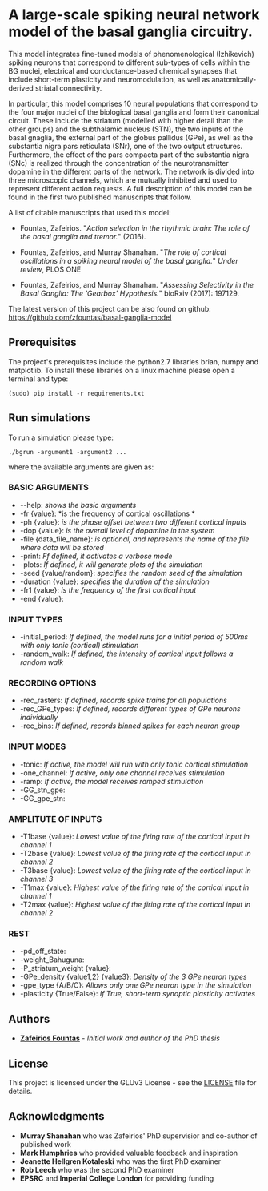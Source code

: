 # A large-scale spiking neural network model of the basal ganglia circuitry. 

This model integrates fine-tuned models of phenomenological (Izhikevich) spiking neurons that correspond to different sub-types of cells within the BG nuclei, electrical and conductance-based chemical synapses that include short-term plasticity and neuromodulation, as well as anatomically-derived striatal connectivity. 

In particular, this model comprises 10 neural populations that correspond to the four major nuclei of the biological basal ganglia and form their canonical circuit. These include the striatum (modelled with higher detail than the other groups) and the subthalamic nucleus (STN), the two inputs of the basal gnaglia, the external part of the globus pallidus (GPe), as well as the substantia nigra pars reticulata (SNr), one of the two output structures. Furthermore, the effect of the pars compacta part of the substantia nigra (SNc) is realized through the concentration of the neurotransmitter dopamine in the different parts of the network. The network is divided into three microscopic channels, which are mutually inhibited and used to represent different action requests. A full description of this model can be found in the first two published manuscripts that follow.

A list of citable manuscripts that used this model:

* Fountas, Zafeirios. "*Action selection in the rhythmic brain: The role of the basal ganglia and tremor.*" (2016).

* Fountas, Zafeirios, and Murray Shanahan. "*The role of cortical oscillations in a spiking neural model of the basal ganglia.*" *Under review*, PLOS ONE

* Fountas, Zafeirios, and Murray Shanahan. "*Assessing Selectivity in the Basal Ganglia: The 'Gearbox' Hypothesis.*" bioRxiv (2017): 197129.

The latest version of this project can be also found on github: https://github.com/zfountas/basal-ganglia-model



## Prerequisites

The project's prerequisites include the python2.7 libraries brian, numpy and matplotlib. To install these libraries on a linux machine please open a terminal and type:

```
(sudo) pip install -r requirements.txt
```


## Run simulations

To run a simulation please type:

```
./bgrun -argument1 -argument2 ...
```

where the available arguments are given as:

### BASIC ARGUMENTS
* --help: *shows the basic arguments*
* -fr {value}: *is the frequency of cortical oscillations *
* -ph {value}: *is the phase offset between two different cortical inputs*
* -dop {value}: *is the overall level of dopamine in the system*
* -file {data_file_name}: *is optional, and represents the name of the file where data will be stored*
* -print: *Ff defined, it activates a verbose mode*
* -plots: *If defined, it will generate plots of the simulation*
* -seed {value/random}: *specifies the random seed of the simulation*
* -duration {value}: *specifies the duration of the simulation*
* -fr1 {value}: *is the frequency of the first cortical input*
* -end {value}:

### INPUT TYPES 
* -initial_period: *If defined, the model runs for a initial period of 500ms with only tonic (cortical) stimulation*
* -random_walk: *If defined, the intensity of cortical input follows a random walk*

### RECORDING OPTIONS 
* -rec_rasters: *If defined, records spike trains for all populations*
* -rec_GPe_types: *If defined, records different types of GPe neurons individually*
* -rec_bins: *If defined, records binned spikes for each neuron group*

### INPUT MODES 
* -tonic: *If active, the model will run with only tonic cortical stimulation*
* -one_channel: *If active, only one channel receives stimulation*
* -ramp: *If active, the model receives ramped stimulation*
* -GG_stn_gpe:
* -GG_gpe_stn:

### AMPLITUTE OF INPUTS 
* -T1base {value}: *Lowest value of the firing rate of the cortical input in channel 1*
* -T2base {value}: *Lowest value of the firing rate of the cortical input in channel 2*
* -T3base {value}: *Lowest value of the firing rate of the cortical input in channel 3*
* -T1max {value}: *Highest value of the firing rate of the cortical input in channel 1*
* -T2max {value}: *Highest value of the firing rate of the cortical input in channel 2*

### REST 
* -pd_off_state:
* -weight_Bahuguna:
* -P_striatum_weight {value}:
* -GPe_density {value1,2} {value3}: *Density of the 3 GPe neuron types*
* -gpe_type {A/B/C}: *Allows only one GPe neuron type in the simulation*
* -plasticity {True/False}: *If True, short-term synaptic plasticity activates*


## Authors

* **[Zafeirios Fountas](https://www.doc.ic.ac.uk/~zf509/)** - *Initial work and author of the PhD thesis*


## License

This project is licensed under the GLUv3 License - see the [LICENSE](LICENSE) file for details.


## Acknowledgments

* **Murray Shanahan** who was Zafeirios' PhD supervisior and co-author of published work
* **Mark Humphries** who provided valuable feedback and inspiration
* **Jeanette Hellgren Kotaleski** who was the first PhD examiner
* **Rob Leech** who was the second PhD examiner
* **EPSRC** and **Imperial College London** for providing funding






















